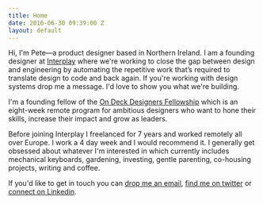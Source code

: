```yaml
---
title: Home
date: 2016-06-30 09:39:00 Z
layout: default
---
```


Hi, I'm Pete—a product designer based in Northern Ireland. I am a founding designer at [Interplay](https://interplayapp.com) where we're working to close the gap between design and engineering by automating the repetitive work that’s required to translate design to code and back again. If you're working with design systems drop me a message. I'd love to show you what we're building.

I'm a founding fellow of the [On Deck Designers Fellowship](https://www.beondeck.com/designers) which is an eight-week remote program for ambitious designers who want to hone their skills, increase their impact and grow as leaders. 

Before joining Interplay I freelanced for 7 years and worked remotely all over Europe. I work a 4 day week and I would recommend it. I generally get obsessed about whatever I'm interested in which currently includes mechanical keyboards, gardening, investing, gentle parenting, co-housing projects, writing and coffee. 

If you'd like to get in touch you can [drop me an email](mailto:hi@pete.studio?Subject=Hi), [find me on twitter](https://twitter.com/petermcdonagh_) or [connect on Linkedin](https://www.linkedin.com/in/peterjrr/).